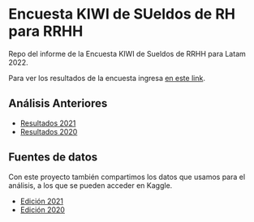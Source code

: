 # Encuesta KIWI de SUeldos de RH para RRHH

Repo del informe de la Encuesta KIWI de Sueldos de RRHH para Latam 2022.

Para ver los resultados de la encuesta ingresa [en este link](https://rpubs.com/Data4HR/encuesta-kiwi-2021).


## Análisis Anteriores

* [Resultados 2021](https://rpubs.com/Data4HR/encuesta-kiwi-2021)
* [Resultados 2020](https://rpubs.com/Data4HR/encuesta-kiwi-2020)

## Fuentes de datos

Con este proyecto también compartimos los datos que usamos para el análisis, a los que se pueden acceder en Kaggle.

* [Edición 2021](https://www.kaggle.com/datasets/chechoid/encuesta-kiwi-de-sueldos-de-rrhh-latam-2021)
* [Edición 2020](https://www.kaggle.com/datasets/chechoid/encuesta-kiwi-de-sueldos-de-rrhh-latam-2020)
